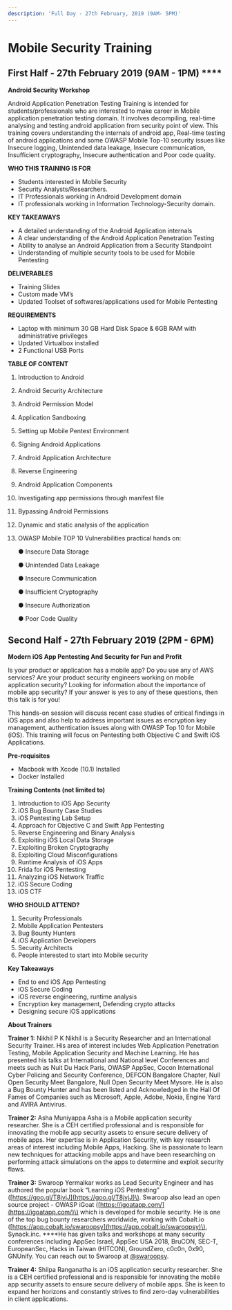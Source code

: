 ```yaml
---
description: 'Full Day - 27th February, 2019 (9AM- 5PM)'
---
```


# Mobile Security Training

## First Half - 27th February 2019 \(9AM - 1PM\) ****

**Android Security Workshop** 

Android Application Penetration Testing Training is intended for students/professionals who are interested to make career in Mobile application penetration testing domain. It involves decompiling, real-time analysing and testing android application from security point of view. This training covers understanding the internals of android app, Real-time testing of android applications and some OWASP Mobile Top-10 security issues like Insecure logging, Unintended data leakage, Insecure communication, Insufficient cryptography, Insecure authentication and Poor code quality.

**WHO THIS TRAINING IS FOR** 

* Students interested in Mobile Security 
* Security Analysts/Researchers.
* IT Professionals working in Android Development domain
* IT professionals working in Information Technology-Security domain.

**KEY TAKEAWAYS** 

* A detailed understanding of the Android Application internals 
* A clear understanding of the Android Application Penetration Testing
* Ability to analyse an Android Application from a Security Standpoint 
* Understanding of multiple security tools to be used for Mobile Pentesting

**DELIVERABLES**  

* Training Slides 
* Custom made VM’s 
* Updated Toolset of softwares/applications used for Mobile Pentesting

**REQUIREMENTS**

* Laptop with minimum 30 GB Hard Disk Space & 6GB RAM with administrative privileges 
* Updated Virtualbox installed
* 2 Functional USB Ports

**TABLE OF CONTENT**

1. Introduction to Android
2. Android Security Architecture
3. Android Permission Model
4. Application Sandboxing
5. Setting up Mobile Pentest Environment
6. Signing Android Applications
7. Android Application Architecture
8. Reverse Engineering
9. Android Application Components
10. Investigating app permissions through manifest file
11. Bypassing Android Permissions
12. Dynamic and static analysis of the application
13. OWASP Mobile TOP 10 Vulnerabilities practical hands on:

    ● Insecure Data Storage

    ● Unintended Data Leakage

    ● Insecure Communication

    ● Insufficient Cryptography

    ● Insecure Authorization

    ● Poor Code Quality

## Second Half  - 27th February 2019 \(2PM - 6PM\)

**Modern iOS App Pentesting And Security for Fun and Profit**

Is your product or application has a mobile app? Do you use any of AWS services? Are your product security engineers working on mobile application security? Looking for information about the importance of mobile app security? If your answer is yes to any of these questions, then this talk is for you!

This hands-on session will discuss recent case studies of critical findings in iOS apps and also help to address important issues as encryption key management, authentication issues along with OWASP Top 10 for Mobile \(iOS\). This training will focus on Pentesting both Objective C and Swift iOS Applications.

**Pre-requisites**

* Macbook with Xcode \(10.1\) Installed
* Docker Installed

**Training Contents \(not limited to\)**

1. Introduction to iOS App Security
2. iOS Bug Bounty Case Studies
3. iOS Pentesting Lab Setup
4. Approach for Objective C and Swift App Pentesting
5. Reverse Engineering and Binary Analysis
6. Exploiting iOS Local Data Storage
7. Exploiting Broken Cryptography
8. Exploiting Cloud Misconfigurations
9. Runtime Analysis of iOS Apps
10. Frida for iOS Pentesting
11. Analyzing iOS Network Traffic
12. iOS Secure Coding
13. iOS CTF

**WHO SHOULD ATTEND?**

1. Security Professionals
2. Mobile Application Pentesters
3. Bug Bounty Hunters
4. iOS Application Developers
5. Security Architects
6. People interested to start into Mobile security

**Key Takeaways**

* End to end iOS App Pentesting
* iOS Secure Coding
* iOS reverse engineering, runtime analysis
* Encryption key management, Defending crypto attacks
* Designing secure iOS applications

**About Trainers**

**Trainer 1:** Nikhil P K Nikhil is a Security Researcher and an International Security Trainer. His area of interest includes Web Application Penetration Testing, Mobile Application Security and Machine Learning. He has presented his talks at International and National level Conferences and meets such as Nuit Du Hack Paris, OWASP AppSec, Cocon International Cyber Policing and Security Conference, DEFCON Bangalore Chapter, Null Open Security Meet Bangalore, Null Open Security Meet Mysore. He is also a Bug Bounty Hunter and has been listed and Acknowledged in the Hall Of Fames of Companies such as Microsoft, Apple, Adobe, Nokia, Engine Yard and AVIRA Antivirus.

**Trainer 2:** Asha Muniyappa Asha is a Mobile application security researcher. She is a CEH certified professional and is responsible for innovating the mobile app security assets to ensure secure delivery of mobile apps. Her expertise is in Application Security, with key research areas of interest including Mobile Apps, Hacking. She is passionate to learn new techniques for attacking mobile apps and have been researching on performing attack simulations on the apps to determine and exploit security flaws.

**Trainer 3:** Swaroop Yermalkar works as Lead Security Engineer and has authored the popular book “Learning iOS Pentesting” \([https://goo.gl/T8jvjJ](https://goo.gl/T8jvjJ)\). Swaroop also lead an open source project - OWASP iGoat \([https://igoatapp.com/](https://igoatapp.com/)\) which is developed for mobile security. He is one of the top bug bounty researchers worldwide, working with Cobalt.io \([https://app.cobalt.io/swaroopsy](https://app.cobalt.io/swaroopsy)\), Synack.inc. ****He has given talks and workshops at many security conferences including AppSec Israel, AppSec USA 2018, BruCON, SEC-T, EuropeanSec, Hacks in Taiwan \(HITCON\), GroundZero, c0c0n, 0x90, GNUnify. You can reach out to Swaroop at [@swaroopsy](https://twitter.com/swaroopsy).

**Trainer 4:** Shilpa Ranganatha is an iOS  application security researcher. She is a CEH certified professional and is responsible for innovating the mobile app security assets to ensure secure delivery of mobile apps. She is keen to expand her horizons and constantly strives to find zero-day vulnerabilities in client  applications.

